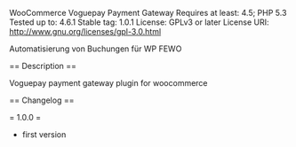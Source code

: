WooCommerce Voguepay Payment Gateway
Requires at least: 4.5; PHP 5.3
Tested up to: 4.6.1
Stable tag: 1.0.1
License: GPLv3 or later
License URI: http://www.gnu.org/licenses/gpl-3.0.html

Automatisierung von Buchungen für WP FEWO

== Description ==

Voguepay payment gateway plugin for woocommerce

== Changelog ==

= 1.0.0 =

* first version
